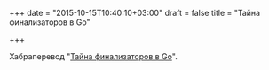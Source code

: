 +++
date = "2015-10-15T10:40:10+03:00"
draft = false
title = "Тайна финализаторов в Go"

+++

<p>Хабраперевод &quot;<a href="http://habrahabr.ru/post/268841/">Тайна финализаторов в Go</a>&quot;.</p>


